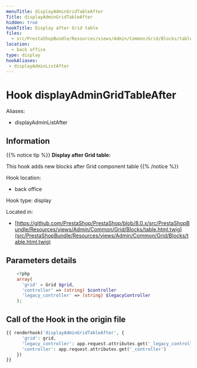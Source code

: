 ```yaml
---
menuTitle: displayAdminGridTableAfter
Title: displayAdminGridTableAfter
hidden: true
hookTitle: Display after Grid table
files:
  - src/PrestaShopBundle/Resources/views/Admin/Common/Grid/Blocks/table.html.twig
location:
  - back office
type: display
hookAliases:
 - displayAdminListAfter
---
```


# Hook displayAdminGridTableAfter

Aliases: 
 - displayAdminListAfter



## Information

{{% notice tip %}}
**Display after Grid table:** 

This hook adds new blocks after Grid component table
{{% /notice %}}

Hook location:
  - back office

Hook type: display

Located in: 
  - [https://github.com/PrestaShop/PrestaShop/blob/8.0.x/src/PrestaShopBundle/Resources/views/Admin/Common/Grid/Blocks/table.html.twig](src/PrestaShopBundle/Resources/views/Admin/Common/Grid/Blocks/table.html.twig)

## Parameters details

```php
    <?php
    array(
      'grid' = Grid $grid,
      'controller' => (string) $controller
      'legacy_controller' => (string) $legacyController
    );
```

## Call of the Hook in the origin file

```php
{{ renderhook('displayAdminGridTableAfter', {
      'grid': grid,
      'legacy_controller': app.request.attributes.get('_legacy_controller'),
      'controller': app.request.attributes.get('_controller')
    })
}}
```